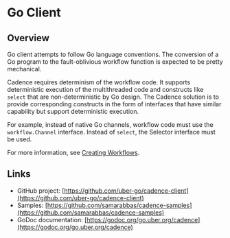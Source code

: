 # Go Client

## Overview

Go client attempts to follow Go language conventions. The conversion of a Go program to the fault-oblivious workflow function is expected to be pretty mechanical.

Cadence requires determinism of the workflow code. It supports deterministic execution of the multithreaded code and constructs like `select` that are non-deterministic by Go design. The Cadence solution is to provide corresponding constructs in the form of interfaces that have similar capability but support deterministic execution.

For example, instead of native Go channels, workflow code must use the `workflow.Channel` interface. Instead of `select`, the Selector interface must be used.

For more information, see [Creating Workflows](02_create_workflows#]).

## Links

- GitHub project: [https://github.com/uber-go/cadence-client](https://github.com/uber-go/cadence-client)
- Samples: [https://github.com/samarabbas/cadence-samples](https://github.com/samarabbas/cadence-samples)
- GoDoc documentation: [https://godoc.org/go.uber.org/cadence](https://godoc.org/go.uber.org/cadence)
